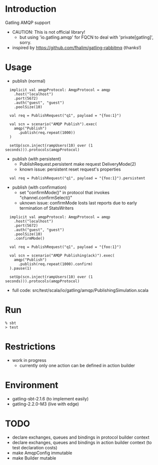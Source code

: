 Introduction
============

Gatling AMQP support

- CAUTION: This is not official library!
    - but using 'io.gatling.amqp' for FQCN to deal with 'private[gatling]', sorry.
- inspired by https://github.com/fhalim/gatling-rabbitmq (thanks!)


Usage
=====

- publish (normal)


```
  implicit val amqpProtocol: AmqpProtocol = amqp
    .host("localhost")
    .port(5672)
    .auth("guest", "guest")
    .poolSize(10)

  val req = PublishRequest("q1", payload = "{foo:1}")

  val scn = scenario("AMQP Publish").exec(
    amqp("Publish")
      .publish(req.repeat(1000))
  )

  setUp(scn.inject(rampUsers(10) over (1 seconds))).protocols(amqpProtocol)
```

- publish (with persistent)
    - PublishRequest.persistent make request DeliveryMode(2)
    - known issue: persistent reset request's properties

```
  val req = PublishRequest("q1", payload = "{foo:1}").persistent
```

- publish (with confirmation)
    - set "confirmMode()" in protocol that invokes "channel.confirmSelect()"
    - uknown issue: confirmMode losts last reports due to early termination of StatsWriters


```
  implicit val amqpProtocol: AmqpProtocol = amqp
    .host("localhost")
    .port(5672)
    .auth("guest", "guest")
    .poolSize(10)
    .confirmMode()

  val req = PublishRequest("q1", payload = "{foo:1}")

  val scn = scenario("AMQP Publishing(ack)").exec(
    amqp("Publish")
      .publish(req.repeat(1000).confirm)
  ).pause(1)

  setUp(scn.inject(rampUsers(10) over (1 seconds))).protocols(amqpProtocol)
```

- full code: src/test/scala/io/gatling/amqp/PublishingSimulation.scala


Run
===

```
% sbt
> test
```

Restrictions
============

- work in progress
    - currently only one action can be defined in action builder


Environment
===========

- gatling-sbt-2.1.6 (to implement easily)
- gatling-2.2.0-M3 (live with edge)


TODO
====

- declare exchanges, queues and bindings in protocol builder context
- declare exchanges, queues and bindings in action builder context (to test declaration costs)
- make AmqpConfig immutable
- make Builder mutable

